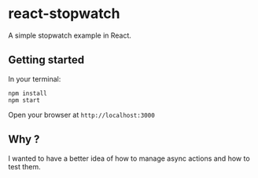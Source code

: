 # react-stopwatch

A simple stopwatch example in React.

## Getting started

In your terminal:

    npm install
    npm start

Open your browser at `http://localhost:3000`

## Why ?

I wanted to have a better idea of how to manage async actions and how to test them.
